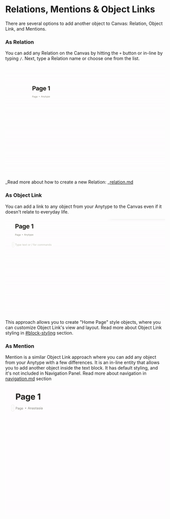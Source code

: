 # Relations, Mentions & Object Links

There are several options to add another object to Canvas: Relation, Object Link, and Mentions.

### As Relation

You can add any Relation on the Canvas by hitting the `+` button or in-line by typing `/`. Next, type a Relation name or choose one from the list.

![](../../../.gitbook/assets/ezgif-4-ea6acf421512.gif)

\_Read more about how to create a new Relation: \_[relation.md](../../relation.md "mention")

### As Object Link

You can add a link to any object from your Anytype to the Canvas even if it doesn't relate to everyday life.

![](../../../.gitbook/assets/ezgif-4-ab32385c08cf.gif)

This approach allows you to create "Home Page" style objects, where you can customize Object Link's view and layout. Read more about Object Link styling in [#block-styling](relations-mentions-and-object-links.md#block-styling "mention") section.

### As Mention

Mention is a similar Object Link approach where you can add any object from your Anytype with a few differences. It is an in-line entity that allows you to add another object inside the text block. It has default styling, and it's not included in Navigation Panel. Read more about navigation in [navigation.md](../../../features/navigation.md "mention") section

![](../../../.gitbook/assets/ezgif-2-9fa3d89f6559.gif)

##
